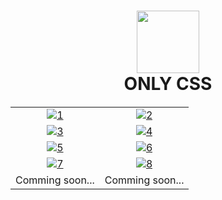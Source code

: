 <h1 align="center">
<img src="https://media.giphy.com/media/v1.Y2lkPTc5MGI3NjExNmQ3OWQyZWI0MWU1YjM4Zjk3OTI0NTU5NDEyMWU5OTc3N2E5NWYxZiZjdD1z/fsEaZldNC8A1PJ3mwp/giphy.gif" width="100">
<br>ONLY CSS<br>
<img src="https://user-images.githubusercontent.com/114053180/223065824-02021921-0562-4936-a1e9-6db07116d7d2.gif"  height="1" width="2000">
</h1>

| | |
| :--: | :--: |
| [![1](https://user-images.githubusercontent.com/114053180/223359808-821b9ce4-dc52-4350-88f5-7bf1efe1b8bf.png)](https://potato-pc.netlify.app/) | [![2](https://user-images.githubusercontent.com/114053180/223359822-b0ca6c2a-e39e-4656-a465-ec99d225d19c.png)](https://simplekeyboard.netlify.app/) |
| [![3](https://user-images.githubusercontent.com/114053180/225964512-2d1e894d-4ac4-4cea-99d3-fd7eb60b98f3.png)](https://bookemon.netlify.app/) | [![4](https://user-images.githubusercontent.com/114053180/229757302-134aa404-3c02-425c-a282-fda5bf24f776.png)](https://all-seeing-i.netlify.app/) |
| [![5](https://user-images.githubusercontent.com/114053180/233798035-b701937e-4072-4cac-9f2e-469a70be63ec.png)](https://log-or-sign-u-hav-to-giv-fine.netlify.app/) | [![6](https://github.com/tathagatamishra/Only-CSS/assets/114053180/4d57e935-dca8-43b7-bba3-31c6604c433a)](https://haid-n-seek.netlify.app/) |
| [![7](https://github.com/tathagatamishra/Only-CSS/assets/114053180/1a0cb9ab-1495-4fdb-9485-4aad02feceac)]() | [![8](https://github.com/tathagatamishra/Only-CSS/assets/114053180/1a0cb9ab-1495-4fdb-9485-4aad02feceac)]() |
| Comming soon... | Comming soon... |

<h1 align="center">
<img src="https://user-images.githubusercontent.com/114053180/223065824-02021921-0562-4936-a1e9-6db07116d7d2.gif"  height="1" width="2000">
</h1>
